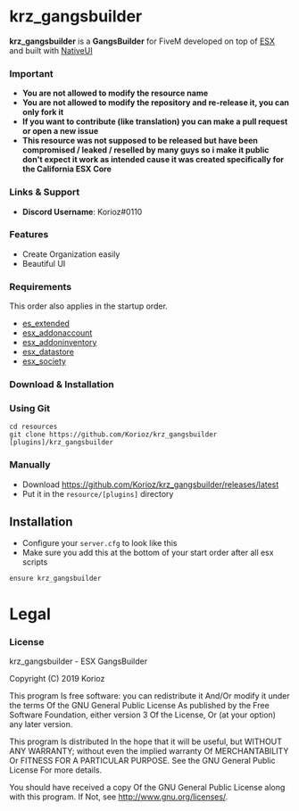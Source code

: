 # krz_gangsbuilder
**krz_gangsbuilder** is a **GangsBuilder** for FiveM developed on top of [ESX](https://github.com/ESX-Org/es_extended) and built with [NativeUI](https://github.com/FrazzIe/NativeUILua)

### Important
- **You are not allowed to modify the resource name**
- **You are not allowed to modify the repository and re-release it, you can only fork it**
- **If you want to contribute (like translation) you can make a pull request or open a new issue**
- **This resource was not supposed to be released but have been compromised / leaked / reselled by many guys so i make it public don't expect it work as intended cause it was created specifically for the California ESX Core**

### Links & Support
- **Discord Username**: Korioz#0110

### Features
- Create Organization easily
- Beautiful UI

### Requirements
This order also applies in the startup order.

- [es_extended](https://github.com/ESX-Org/es_extended)
- [esx_addonaccount](https://github.com/ESX-Org/esx_addonaccount)
- [esx_addoninventory](https://github.com/ESX-Org/esx_addoninventory)
- [esx_datastore](https://github.com/ESX-Org/esx_datastore)
- [esx_society](https://github.com/ESX-Org/esx_society)

### Download & Installation

### Using Git

```
cd resources
git clone https://github.com/Korioz/krz_gangsbuilder [plugins]/krz_gangsbuilder
```

### Manually
- Download https://github.com/Korioz/krz_gangsbuilder/releases/latest
- Put it in the `resource/[plugins]` directory

## Installation
- Configure your `server.cfg` to look like this
- Make sure you add this at the bottom of your start order after all esx scripts

```
ensure krz_gangsbuilder
```
# Legal
### License
krz_gangsbuilder - ESX GangsBuilder

Copyright (C) 2019 Korioz

This program Is free software: you can redistribute it And/Or modify it under the terms Of the GNU General Public License As published by the Free Software Foundation, either version 3 Of the License, Or (at your option) any later version.

This program Is distributed In the hope that it will be useful, but WITHOUT ANY WARRANTY; without even the implied warranty Of MERCHANTABILITY Or FITNESS FOR A PARTICULAR PURPOSE. See the GNU General Public License For more details.

You should have received a copy Of the GNU General Public License along with this program. If Not, see http://www.gnu.org/licenses/.